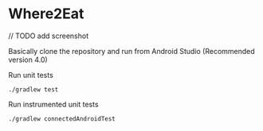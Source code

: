 # Where2Eat

// TODO add screenshot

Basically clone the repository and run from Android Studio (Recommended version 4.0)

Run unit tests

`./gradlew test`

Run instrumented unit tests

`./gradlew connectedAndroidTest`
